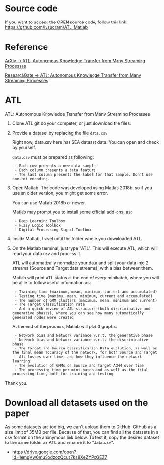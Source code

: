 # Source code

If you want to access the OPEN source code, follow this link: https://github.com/Ivsucram/ATL_Matlab

# Reference

[ArXiv -> ATL: Autonomous Knowledge Transfer from Many Streaming Processes](https://arxiv.org/abs/1910.03434)

[ResearchGate -> ATL: Autonomous Knowledge Transfer from Many Streaming Processes](https://www.researchgate.net/publication/336361712_ATL_Autonomous_Knowledge_Transfer_from_Many_Streaming_Processes)

# ATL
ATL: Autonomous Knowledge Transfer from Many Streaming Processes

1. Clone ATL git do your computer, or just download the files.

2. Provide a dataset by replacing the file `data.csv`

	Right now, data.csv here has SEA dataset data. You can open and check by yourself.
	
	`data.csv` must be prepared as following:
  
		- Each row presents a new data sample
		- Each column presents a data feature
		- The last column presents the label for that sample. Don't use one-hot encoding.

3. Open Matlab. The code was developed using Matlab 2018b, so if you use an older version, you might get some error.

	You can use Matlab 2018b or newer.
	
	Matlab may prompt you to install some official add-ons, as:
  
		- Deep Learning Toolbox
		- Fuzzy Logic Toolbox
		- Digital Processing Signal Toolbox

4. Inside Matlab, travel until the folder where you downloaded ATL.

5. On the Matlab terminal, just type "ATL". This will execute ATL, which will read your data.csv and process it.

	ATL will automatically normalize your data and split your data into 2 streams (Source and Target data streams), with a bias between them.

	Matlab will print ATL status at the end of every minibatch, where you will be able to follow useful information as:
  
		- Training time (maximum, mean, minimum, current and accumulated)
		- Testing time (maximu, mean, minimum, current and accumulated)
		- The number of GMM clusters (maximum, mean, minimum and current)
		- The Target Classification rate
		- And a quick review of ATL structure (both discriminative and generative phases), where you can see how many automatically generated nodes were created

	At the end of the process, Matlab will plot 6 graphs:
  
		- Network bias and Network variance w.r.t. the generative phase
		- Network bias and Network variance w.r.t. the discriminative phase
		- The Target and Source Classificarion Rate evolution, as well as the final mean accuracy of the network, for both Source and Target
		- All losses over time, and how they influence the network learning
		- The evolution of GMMs on Source and Target AGMM over time
		- The processing time per mini-batch and as well as the total processing time, both for training and testing

Thank you.

# Download all datasets used on the paper

As some datasets are too big, we can't upload them to GitHub. GitHub as a size limit of 35MB per file. Because of that, you can find all the datasets in a csv format on the anonymous link below.
To test it, copy the desired dataset to the same folder as ATL and rename it to "data.csv".

- https://drive.google.com/open?id=1emgVw6muSodzozQcuz7ks8XeZYPxGEZ7
